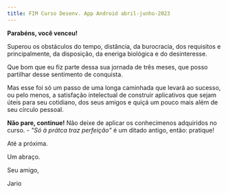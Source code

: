 ```yaml
---
title: FIM Curso Desenv. App Android abril-junho-2023
---
```


**Parabéns, você venceu!**

Superou os obstáculos do tempo, distância, da burocracia, dos requisitos e principalmente, da disposição, da eneriga biológica e do desinteresse.

Que bom que eu fiz parte dessa sua jornada de três meses, que posso partilhar desse sentimento de conquista.

Mas esse foi só um passo de uma longa caminhada que levará ao sucesso, ou pelo menos, a satisfação intelectual de construir aplicativos que sejam úteis para seu cotidiano, dos seus amigos e quiçá um pouco mais além de seu círculo pessoal.

**Não pare, continue!** Não deixe de aplicar os conhecimenos adquiridos no curso. - *"Só à prátca traz perfeição"* é um ditado antigo, então: pratique!

Até a próxima.

Um abraço.

Seu amigo, 

Jario
